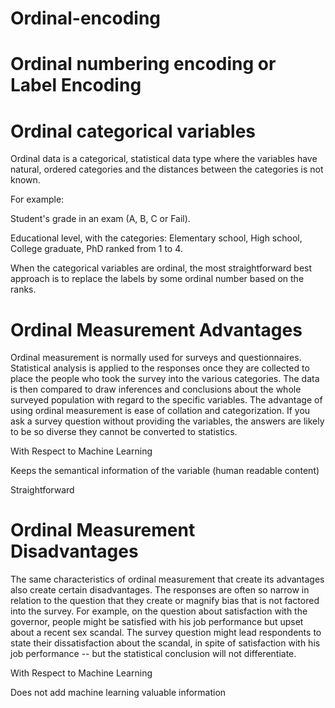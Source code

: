 # Ordinal-encoding


# Ordinal numbering encoding or Label Encoding

# Ordinal categorical variables

Ordinal data is a categorical, statistical data type where the variables have natural, ordered categories and the distances between the categories is not known.



For example:

Student's grade in an exam (A, B, C or Fail).

Educational level, with the categories: Elementary school, High school, College graduate, PhD ranked from 1 to 4.

When the categorical variables are ordinal, the most straightforward best approach is to replace the labels by some ordinal number based on the ranks.


# Ordinal Measurement Advantages

Ordinal measurement is normally used for surveys and questionnaires. Statistical analysis is applied to the responses once they are collected to place the people who took the survey into the various categories. The data is then compared to draw inferences and conclusions about the whole surveyed population with regard to the specific variables. The advantage of using ordinal measurement is ease of collation and categorization. If you ask a survey question without providing the variables, the answers are likely to be so diverse they cannot be converted to statistics.

With Respect to Machine Learning

Keeps the semantical information of the variable (human readable content)

Straightforward

# Ordinal Measurement Disadvantages

The same characteristics of ordinal measurement that create its advantages also create certain disadvantages. The responses are often so narrow in relation to the question that they create or magnify bias that is not factored into the survey. For example, on the question about satisfaction with the governor, people might be satisfied with his job performance but upset about a recent sex scandal. The survey question might lead respondents to state their dissatisfaction about the scandal, in spite of satisfaction with his job performance -- but the statistical conclusion will not differentiate.

With Respect to Machine Learning

Does not add machine learning valuable information
